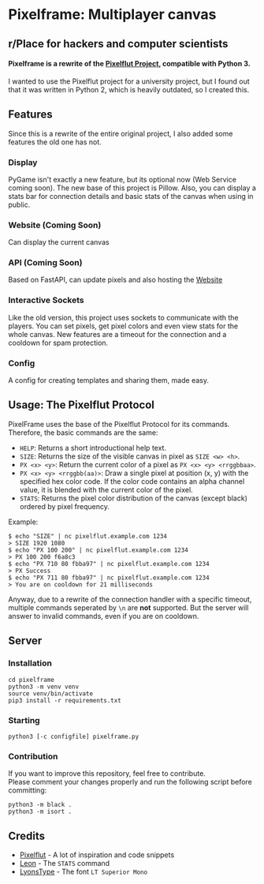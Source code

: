 # Pixelframe: Multiplayer canvas

## r/Place for hackers and computer scientists

#### Pixelframe is a rewrite of the [Pixelflut Project](https://github.com/defnull/pixelflut), compatible with Python 3.

I wanted to use the Pixelflut project for a university project, but I found out that it was written in Python 2, which is heavily outdated, so I created this.

## Features

Since this is a rewrite of the entire original project, I also added some features the old one has not.

### Display

PyGame isn't exactly a new feature, but its optional now (Web Service coming soon). The new base of this project is Pillow. Also, you can display a stats bar for connection details and basic stats of the canvas when using in public.

### Website (Coming Soon)

Can display the current canvas

### API (Coming Soon)

Based on FastAPI, can update pixels and also hosting the [Website](#website-coming-soon)

### Interactive Sockets

Like the old version, this project uses sockets to communicate with the players. You can set pixels, get pixel colors and even view stats for the whole canvas. New features are a timeout for the connection and a cooldown for spam protection.

### Config

A config for creating templates and sharing them, made easy.


## Usage: The Pixelflut Protocol

PixelFrame uses the base of the Pixelflut Protocol for its commands. Therefore, the basic commands are the same:

* `HELP`: Returns a short introductional help text.
* `SIZE`: Returns the size of the visible canvas in pixel as `SIZE <w> <h>`.
* `PX <x> <y>`: Return the current color of a pixel as `PX <x> <y> <rrggbbaa>`.
* `PX <x> <y> <rrggbb(aa)>`: Draw a single pixel at position (x, y) with the specified hex color code.
  If the color code contains an alpha channel value, it is blended with the current color of the pixel.
* `STATS`: Returns the pixel color distribution of the canvas (except black) ordered by pixel frequency.

Example:

    $ echo "SIZE" | nc pixelflut.example.com 1234
    > SIZE 1920 1080
    $ echo "PX 100 200" | nc pixelflut.example.com 1234
    > PX 100 200 f6a8c3
    $ echo "PX 710 80 fbba97" | nc pixelflut.example.com 1234
    > PX Success
    $ echo "PX 711 80 fbba97" | nc pixelflut.example.com 1234
    > You are on cooldown for 21 milliseconds

Anyway, due to a rewrite of the connection handler with a specific timeout, multiple commands seperated by `\n` are **not** supported. But the server will answer to invalid commands, even if you are on cooldown.

## Server
### Installation

```shell
cd pixelframe
python3 -m venv venv
source venv/bin/activate
pip3 install -r requirements.txt
```

### Starting

```shell
python3 [-c configfile] pixelframe.py
```

### Contribution

If you want to improve this repository, feel free to contribute. \
Please comment your changes properly and run the following script before committing:

```shell
python3 -m black .
python3 -m isort .
```

## Credits

* [Pixelflut](https://github.com/defnull/pixelflut) - A lot of inspiration and code snippets
* [Leon](https://git.leon.wtf/leon/pixelflut) - The `STATS` command
* [LyonsType](./Misc/OFL.txt) - The font `LT Superior Mono`